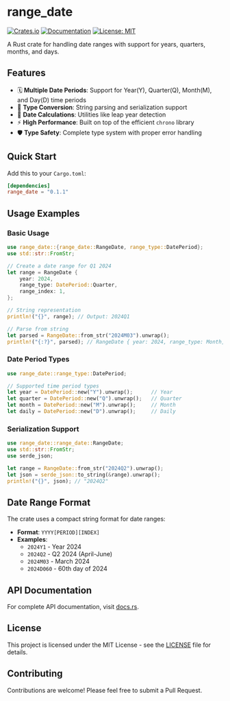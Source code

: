 # range_date

[![Crates.io](https://img.shields.io/crates/v/range_date.svg)](https://crates.io/crates/range_date)
[![Documentation](https://docs.rs/range_date/badge.svg)](https://docs.rs/range_date)
[![License: MIT](https://img.shields.io/badge/License-MIT-yellow.svg)](https://opensource.org/licenses/MIT)

A Rust crate for handling date ranges with support for years, quarters, months, and days.

## Features

- 🗓️ **Multiple Date Periods**: Support for Year(Y), Quarter(Q), Month(M), and Day(D) time periods
- 🔄 **Type Conversion**: String parsing and serialization support
- 📅 **Date Calculations**: Utilities like leap year detection
- ⚡ **High Performance**: Built on top of the efficient `chrono` library
- 🛡️ **Type Safety**: Complete type system with proper error handling

## Quick Start

Add this to your `Cargo.toml`:

```toml
[dependencies]
range_date = "0.1.1"
```

## Usage Examples

### Basic Usage

```rust
use range_date::{range_date::RangeDate, range_type::DatePeriod};
use std::str::FromStr;

// Create a date range for Q1 2024
let range = RangeDate {
    year: 2024,
    range_type: DatePeriod::Quarter,
    range_index: 1,
};

// String representation
println!("{}", range); // Output: 2024Q1

// Parse from string
let parsed = RangeDate::from_str("2024M03").unwrap();
println!("{:?}", parsed); // RangeDate { year: 2024, range_type: Month, range_index: 3 }
```

### Date Period Types

```rust
use range_date::range_type::DatePeriod;

// Supported time period types
let year = DatePeriod::new("Y").unwrap();      // Year
let quarter = DatePeriod::new("Q").unwrap();   // Quarter  
let month = DatePeriod::new("M").unwrap();     // Month
let daily = DatePeriod::new("D").unwrap();     // Daily
```

### Serialization Support

```rust
use range_date::range_date::RangeDate;
use std::str::FromStr;
use serde_json;

let range = RangeDate::from_str("2024Q2").unwrap();
let json = serde_json::to_string(&range).unwrap();
println!("{}", json); // "2024Q2"
```

## Date Range Format

The crate uses a compact string format for date ranges:

- **Format**: `YYYY[PERIOD][INDEX]`
- **Examples**:
  - `2024Y1` - Year 2024
  - `2024Q2` - Q2 2024 (April-June)
  - `2024M03` - March 2024
  - `2024D060` - 60th day of 2024

## API Documentation

For complete API documentation, visit [docs.rs](https://docs.rs/range_date).

## License

This project is licensed under the MIT License - see the [LICENSE](LICENSE) file for details.

## Contributing

Contributions are welcome! Please feel free to submit a Pull Request.